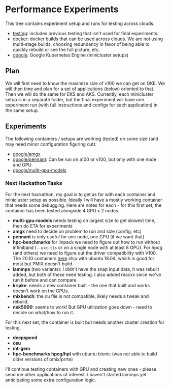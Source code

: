 # Performance Experiments

This tree contains experiment setup and runs for testing across clouds.

 - [testing](testing): includes previous testing that isn't used for final experiments.
 - [docker](docker): docker builds that can be used across clouds. We are not using multi-stage builds, choosing redundancy in favor of being able to quickly rebuild or see the full picture, etc.
 - [google](google): Google Kubernetes Engine (minicluster setups)
 
## Plan

We will first need to know the maximize size of v100 we can get on GKE. We will then time and plan for a set of applicaitons (below) oriented to that. Then we will do the same for EKS and AKS. Currently, each minicluster setup is in a separate folder, but the final experiment will have one experiment run (with full instructions and configs for each application) in the same setup.
 
## Experiments

The following containers / setups are working (tested) on some size (and may need minor configuration figuring out):

 - [google/amgx](google/amgx)
 - [google/pennant](google/pennant): Can be run on a100 or v100, but only with one node and GPU.
 - [google/multi-gpu-models](google/multi-gpu-models)

### Next Hackathon Tasks

For the next hackathon, my goal is to get as far with each container and minicluster setup as possible. Ideally I will have a mostly working container that needs some debugging. Here are notes for each - for this first set, the container has been tested alongside 4 GPU x 2 nodes.

- **multi-gpu-models** needs testing on largest size to get slowest time, then do ETA for experiments
- **amgx** need to decide on problem to run and size (config, etc)
- **pennant** is only useful for one node, one GPU (if we want that)
- **hpc-benchmarks** for linpack we need to figure out how to run without infiniband (`--uxc-tls` or on a single node with at least 8 GPU). For hpcg (and others) we need to figure out the driver compatibility with V100. The 20.10 containers [here](https://catalog.ngc.nvidia.com/orgs/nvidia/containers/hpc-benchmarks/tags) ship with ubuntu 18.04, which is good for most but PMIX doesn't build.
- **lammps** (two variants): I didn't have the snap input data, it was rebuilt added, but both of these need testing. I also added reacxx since we've run it before and can compare.
- **kripke**: needs a new container built - the one that built and works doesn't work on the GPUs.
- **mixbench**: the cu file is not compatible, likely needs a tweak and rebuild.
- **nek5000**: seems to work! But GPU utilization goes down - need to decide on what/how to run it.


For this next set, the container is built but needs another cluster creation for testing.

- **deepspeed**
- **osu**
- **mt-gem**
- **hpc-benchmarks hpcg/hpl** with ubuntu bionic (was not able to build older versions of pmix/prrte)

I'll continue testing containers with GPU and creating new ones - please send me other applications of interest. I haven't started lammps yet anticipating some extra configuration logic.
